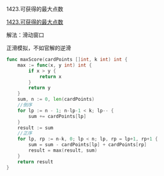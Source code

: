 1423.可获得的最大点数

[1423.可获得的最大点数](https://leetcode.cn/problems/maximum-points-you-can-obtain-from-cards/)



解法：滑动窗口



正滑模拟，不如官解的逆滑



```go
func maxScore(cardPoints []int, k int) int {
	max := func(x, y int) int {
		if x > y {
			return x
		}
		return y
	}
	sum, n := 0, len(cardPoints)
	//倒序
	for lp := n - 1; n-lp-1 < k; lp-- {
		sum += cardPoints[lp]
	}
	result := sum
	//正序
	for lp, rp := n-k, 0; lp < n; lp, rp = lp+1, rp+1 {
		sum = sum - cardPoints[lp] + cardPoints[rp]
		result = max(result, sum)
	}
	return result
}

```
